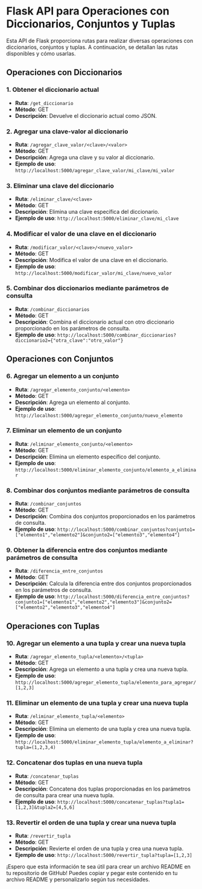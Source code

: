 
# Flask API para Operaciones con Diccionarios, Conjuntos y Tuplas

Esta API de Flask proporciona rutas para realizar diversas operaciones con diccionarios, conjuntos y tuplas. A continuación, se detallan las rutas disponibles y cómo usarlas.

## Operaciones con Diccionarios

### 1. Obtener el diccionario actual

- **Ruta**: `/get_diccionario`
- **Método**: GET
- **Descripción**: Devuelve el diccionario actual como JSON.

### 2. Agregar una clave-valor al diccionario

- **Ruta**: `/agregar_clave_valor/<clave>/<valor>`
- **Método**: GET
- **Descripción**: Agrega una clave y su valor al diccionario.
- **Ejemplo de uso**: `http://localhost:5000/agregar_clave_valor/mi_clave/mi_valor`

### 3. Eliminar una clave del diccionario

- **Ruta**: `/eliminar_clave/<clave>`
- **Método**: GET
- **Descripción**: Elimina una clave específica del diccionario.
- **Ejemplo de uso**: `http://localhost:5000/eliminar_clave/mi_clave`

### 4. Modificar el valor de una clave en el diccionario

- **Ruta**: `/modificar_valor/<clave>/<nuevo_valor>`
- **Método**: GET
- **Descripción**: Modifica el valor de una clave en el diccionario.
- **Ejemplo de uso**: `http://localhost:5000/modificar_valor/mi_clave/nuevo_valor`

### 5. Combinar dos diccionarios mediante parámetros de consulta

- **Ruta**: `/combinar_diccionarios`
- **Método**: GET
- **Descripción**: Combina el diccionario actual con otro diccionario proporcionado en los parámetros de consulta.
- **Ejemplo de uso**: `http://localhost:5000/combinar_diccionarios?diccionario2={"otra_clave":"otro_valor"}`

## Operaciones con Conjuntos

### 6. Agregar un elemento a un conjunto

- **Ruta**: `/agregar_elemento_conjunto/<elemento>`
- **Método**: GET
- **Descripción**: Agrega un elemento al conjunto.
- **Ejemplo de uso**: `http://localhost:5000/agregar_elemento_conjunto/nuevo_elemento`

### 7. Eliminar un elemento de un conjunto

- **Ruta**: `/eliminar_elemento_conjunto/<elemento>`
- **Método**: GET
- **Descripción**: Elimina un elemento específico del conjunto.
- **Ejemplo de uso**: `http://localhost:5000/eliminar_elemento_conjunto/elemento_a_eliminar`

### 8. Combinar dos conjuntos mediante parámetros de consulta

- **Ruta**: `/combinar_conjuntos`
- **Método**: GET
- **Descripción**: Combina dos conjuntos proporcionados en los parámetros de consulta.
- **Ejemplo de uso**: `http://localhost:5000/combinar_conjuntos?conjunto1=["elemento1","elemento2"]&conjunto2=["elemento3","elemento4"]`

### 9. Obtener la diferencia entre dos conjuntos mediante parámetros de consulta

- **Ruta**: `/diferencia_entre_conjuntos`
- **Método**: GET
- **Descripción**: Calcula la diferencia entre dos conjuntos proporcionados en los parámetros de consulta.
- **Ejemplo de uso**: `http://localhost:5000/diferencia_entre_conjuntos?conjunto1=["elemento1","elemento2","elemento3"]&conjunto2=["elemento2","elemento3","elemento4"]`

## Operaciones con Tuplas

### 10. Agregar un elemento a una tupla y crear una nueva tupla

- **Ruta**: `/agregar_elemento_tupla/<elemento>/<tupla>`
- **Método**: GET
- **Descripción**: Agrega un elemento a una tupla y crea una nueva tupla.
- **Ejemplo de uso**: `http://localhost:5000/agregar_elemento_tupla/elemento_para_agregar/[1,2,3]`

### 11. Eliminar un elemento de una tupla y crear una nueva tupla

- **Ruta**: `/eliminar_elemento_tupla/<elemento>`
- **Método**: GET
- **Descripción**: Elimina un elemento de una tupla y crea una nueva tupla.
- **Ejemplo de uso**: `http://localhost:5000/eliminar_elemento_tupla/elemento_a_eliminar?tupla=(1,2,3,4)`

### 12. Concatenar dos tuplas en una nueva tupla

- **Ruta**: `/concatenar_tuplas`
- **Método**: GET
- **Descripción**: Concatena dos tuplas proporcionadas en los parámetros de consulta para crear una nueva tupla.
- **Ejemplo de uso**: `http://localhost:5000/concatenar_tuplas?tupla1=[1,2,3]&tupla2=[4,5,6]`

### 13. Revertir el orden de una tupla y crear una nueva tupla

- **Ruta**: `/revertir_tupla`
- **Método**: GET
- **Descripción**: Revierte el orden de una tupla y crea una nueva tupla.
- **Ejemplo de uso**: `http://localhost:5000/revertir_tupla?tupla=[1,2,3]`

¡Espero que esta información te sea útil para crear un archivo README en tu repositorio de GitHub! Puedes copiar y pegar este contenido en tu archivo README y personalizarlo según tus necesidades.
